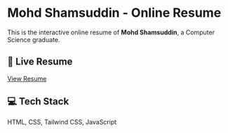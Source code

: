 # Mohd Shamsuddin - Online Resume

This is the interactive online resume of **Mohd Shamsuddin**, a Computer Science graduate.

## 🔗 Live Resume
[View Resume](https://resume-woad-nine.vercel.app/)

## 💻 Tech Stack
HTML, CSS, Tailwind CSS, JavaScript

